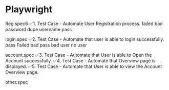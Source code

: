 # Playwright
Reg.spec6
✅1. Test Case - Automate User Registration process.
        failed
            bad password
            dupe username
        pass

login.spec
✅2. Test Case - Automate that user is able to login successfully.
        pass
        Failed
            bad pass
            bad user
            no user

account.spec
✅3. Test Case - Automate that User is able to Open the Account successfully.
✅4. Test Case - Automate that Overview page is displayed.
✅5. Test Case - Automate that User is able to view the Account Overview page.

other.spec
